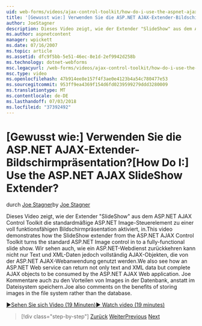 ```yaml
---
uid: web-forms/videos/ajax-control-toolkit/how-do-i-use-the-aspnet-ajax-slideshow-extender
title: '[Gewusst wie:] Verwenden Sie die ASP.NET AJAX-Extender-Bildschirmpräsentation? | Microsoft-Dokumentation'
author: JoeStagner
description: Dieses Video zeigt, wie der Extender "SlideShow" aus dem ASP.NET AJAX Control Toolkit die standardmäßige ASP.NET Image-Steuerelement in einer voll funktionsfähigen sl umgewandelt wird...
ms.author: aspnetcontent
manager: wpickett
ms.date: 07/16/2007
ms.topic: article
ms.assetid: dfc9f5bb-5e51-46ec-8e1d-2ef9942d258b
ms.technology: dotnet-webforms
msc.legacyurl: /web-forms/videos/ajax-control-toolkit/how-do-i-use-the-aspnet-ajax-slideshow-extender
msc.type: video
ms.openlocfilehash: 47b914ee8e157f4f3ae0e4123b4a54c780477e53
ms.sourcegitcommit: 953ff9ea4369f154d6fd0239599279ddd3280009
ms.translationtype: MT
ms.contentlocale: de-DE
ms.lasthandoff: 07/03/2018
ms.locfileid: "37392492"
---
```

<a name="how-do-i-use-the-aspnet-ajax-slideshow-extender"></a><span data-ttu-id="a0204-104">[Gewusst wie:] Verwenden Sie die ASP.NET AJAX-Extender-Bildschirmpräsentation?</span><span class="sxs-lookup"><span data-stu-id="a0204-104">[How Do I:] Use the ASP.NET AJAX SlideShow Extender?</span></span>
====================
<span data-ttu-id="a0204-105">durch [Joe Stagner](https://github.com/JoeStagner)</span><span class="sxs-lookup"><span data-stu-id="a0204-105">by [Joe Stagner](https://github.com/JoeStagner)</span></span>

<span data-ttu-id="a0204-106">Dieses Video zeigt, wie der Extender "SlideShow" aus dem ASP.NET AJAX Control Toolkit die standardmäßige ASP.NET Image-Steuerelement zu einer voll funktionsfähigen Bildschirmpräsentation aktiviert, in.</span><span class="sxs-lookup"><span data-stu-id="a0204-106">This video demonstrates how the SlideShow extender from the ASP.NET AJAX Control Toolkit turns the standard ASP.NET Image control in to a fully-functional slide show.</span></span> <span data-ttu-id="a0204-107">Wir sehen auch, wie ein ASP.NET-Webdienst zurückkehren kann nicht nur Text und XML-Daten jedoch vollständig AJAX-Objekten, die von der ASP.NET AJAX-Webanwendung genutzt werden.</span><span class="sxs-lookup"><span data-stu-id="a0204-107">We also see how an ASP.NET Web service can return not only text and XML data but complete AJAX objects to be consumed by the ASP.NET AJAX Web application.</span></span> <span data-ttu-id="a0204-108">Joe Kommentare auch zu den Vorteilen von Images in der Datenbank, anstatt im Dateisystem speichern.</span><span class="sxs-lookup"><span data-stu-id="a0204-108">Joe also comments on the benefits of storing images in the file system rather than the database.</span></span>

[<span data-ttu-id="a0204-109">&#9654;Sehen Sie sich Video (19 Minuten)</span><span class="sxs-lookup"><span data-stu-id="a0204-109">&#9654; Watch video (19 minutes)</span></span>](https://channel9.msdn.com/Blogs/ASP-NET-Site-Videos/how-do-i-use-the-aspnet-ajax-slideshow-extender)

> [!div class="step-by-step"]
> <span data-ttu-id="a0204-110">[Zurück](how-do-i-use-the-aspnet-ajax-tabs-control.md)
> [Weiter](how-do-i-use-the-aspnet-ajax-updatepanelanimation-extender.md)</span><span class="sxs-lookup"><span data-stu-id="a0204-110">[Previous](how-do-i-use-the-aspnet-ajax-tabs-control.md)
[Next](how-do-i-use-the-aspnet-ajax-updatepanelanimation-extender.md)</span></span>
